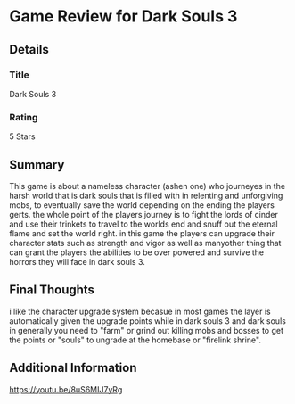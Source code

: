 # Game Review for Dark Souls 3

## Details

### Title
Dark Souls 3
### Rating
5 Stars

## Summary
This game is about a nameless character (ashen one) who journeyes in the harsh world that is dark souls that is filled with in relenting and unforgiving mobs, to eventually save the world depending on the ending the players gerts. the whole point of the players journey is to fight the lords of cinder and use their trinkets to travel to the worlds end and snuff out the eternal flame and set the world right. in this game the players can upgrade their character stats such as strength and vigor as well as manyother thing that can grant the players the abilities to be over powered and survive the horrors they will face in dark souls 3.      

## Final Thoughts
i like the character upgrade system becasue in most games the layer is automatically given the upgrade points while in dark souls 3 and dark souls in generally you need to "farm" or grind out killing mobs and bosses to get the points or "souls" to ungrade at the homebase or "firelink shrine". 

## Additional Information
https://youtu.be/8uS6MIJ7yRg
